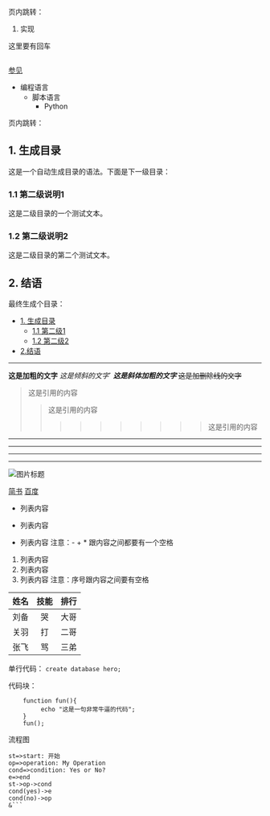 

页内跳转：
1. <p id="2.1">实现</p>
这里要有回车
```
```

[参见](#2.1)


* 编程语言  
    * 脚本语言  
        * Python

页内跳转：
<h2 id="1">1. 生成目录</h2>
这是一个自动生成目录的语法。下面是下一级目录：
<h3 id="1.1">1.1 第二级说明1</h3>
这是二级目录的一个测试文本。
<h3 id="1.2">1.2 第二级说明2</h3>
这是二级目录的第二个测试文本。
<h2 id="2">2. 结语</h2>

最终生成个目录：
* [1. 生成目录](#1)
    * [1.1 第二级1](#1.1)
    * [1.2 第二级2](#1.2)
* [2.结语](#2)

---

**这是加粗的文字**
*这是倾斜的文字*`
***这是斜体加粗的文字***
~~这是加删除线的文字~~

>这是引用的内容
>>这是引用的内容
>>>>>>>>>>这是引用的内容

---
----
***
*****

![图片标题](D:/tingting/图片/vote.png)

[简书](http://jianshu.com)
[百度](http://baidu.com)

- 列表内容
+ 列表内容
* 列表内容
注意：- + * 跟内容之间都要有一个空格

1. 列表内容
2. 列表内容
3. 列表内容
注意：序号跟内容之间要有空格

姓名|技能|排行
--|:--:|--:
刘备|哭|大哥
关羽|打|二哥
张飞|骂|三弟

单行代码：
`create database hero;`

代码块：
```
    function fun(){
         echo "这是一句非常牛逼的代码";
    }
    fun();
```

流程图
```flow
st=>start: 开始
op=>operation: My Operation
cond=>condition: Yes or No?
e=>end
st->op->cond
cond(yes)->e
cond(no)->op
&```
